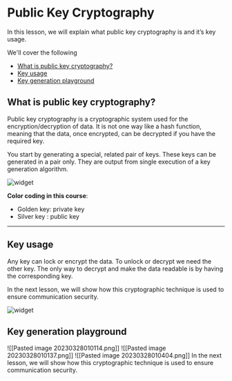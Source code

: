 # Public Key Cryptography

In this lesson, we will explain what public key cryptography is and it’s key usage.

We'll cover the following

-   [What is public key cryptography?](https://www.educative.io/courses/hands-on-blockchain-hyperledger-fabric/B8rpM8E16LQ#What-is-public-key-cryptography?)
-   [Key usage](https://www.educative.io/courses/hands-on-blockchain-hyperledger-fabric/B8rpM8E16LQ#Key-usage)
-   [Key generation playground](https://www.educative.io/courses/hands-on-blockchain-hyperledger-fabric/B8rpM8E16LQ#Key-generation-playground)

## What is public key cryptography?[](https://www.educative.io/courses/hands-on-blockchain-hyperledger-fabric/B8rpM8E16LQ#What-is-public-key-cryptography?)

Public key cryptography is a cryptographic system used for the encryption/decryption of data. It is not one way like a hash function, meaning that the data, once encrypted, can be decrypted if you have the required key.

You start by generating a special, related pair of keys. These keys can be generated in a pair only. They are output from single execution of a key generation algorithm.

![widget](https://www.educative.io/api/collection/5178686537990144/5741031244955648/page/5639274879778816/image/5743114304094208?page_type=collection_lesson)

**Color coding in this course**:

-   Golden key: private key
-   Silver key : public key

---

## Key usage[](https://www.educative.io/courses/hands-on-blockchain-hyperledger-fabric/B8rpM8E16LQ#Key-usage)

Any key can lock or encrypt the data. To unlock or decrypt we need the other key. The only way to decrypt and make the data readable is by having the corresponding key.

In the next lesson, we will show how this cryptographic technique is used to ensure communication security.

![widget](https://www.educative.io/api/collection/5178686537990144/5741031244955648/page/5639274879778816/image/5651442522128384?page_type=collection_lesson)

## Key generation playground[](https://www.educative.io/courses/hands-on-blockchain-hyperledger-fabric/B8rpM8E16LQ#Key-generation-playground)
![[Pasted image 20230328010114.png]]
![[Pasted image 20230328010137.png]]
![[Pasted image 20230328010404.png]]
In the next lesson, we will show how this cryptographic technique is used to ensure communication security.